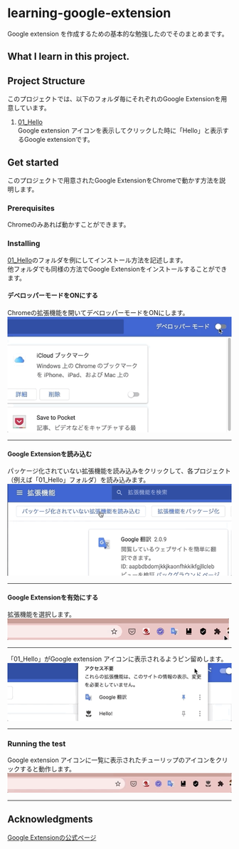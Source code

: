 # learning-google-extension
Google extension を作成するための基本的な勉強したのでそのまとめまです。

## What I learn in this project.  

## Project Structure  
このプロジェクトでは、以下のフォルダ毎にそれぞれのGoogle Extensionを用意しています。  
1. [01_Hello](./01_Hello)  
Google extension アイコンを表示してクリックした時に「Hello」と表示するGoogle extensionです。

## Get started
このプロジェクトで用意されたGoogle ExtensionをChromeで動かす方法を説明します。

### Prerequisites
Chromeのみあれば動かすことができます。  

### Installing
[01_Hello](./01_Hello)のフォルダを例にしてインストール方法を記述します。  
他フォルダでも同様の方法でGoogle Extensionをインストールすることができます。  

#### デベロッパーモードをONにする
Chromeの拡張機能を開いてデベロッパーモードをONにします。  
![](./img/image1.gif)  
***
#### Google Extensionを読み込む
パッケージ化されていない拡張機能を読み込みをクリックして、各プロジェクト（例えば「01_Hello」フォルダ）を読み込みます。  
![](./img/image2.gif)  
***
#### Google Extensionを有効にする
拡張機能を選択します。  
![](./img/image3.gif)  
***
「01_Hello」がGoogle extension アイコンに表示されるようピン留めします。  
![](./img/image4.gif)  
***

### Running the test
Google extension アイコンに一覧に表示されたチューリップのアイコンをクリックすると動作します。  
![](./img/image5.gif)  
***

## Acknowledgments
[Google Extensionの公式ページ](https://developer.chrome.com/extensions)
